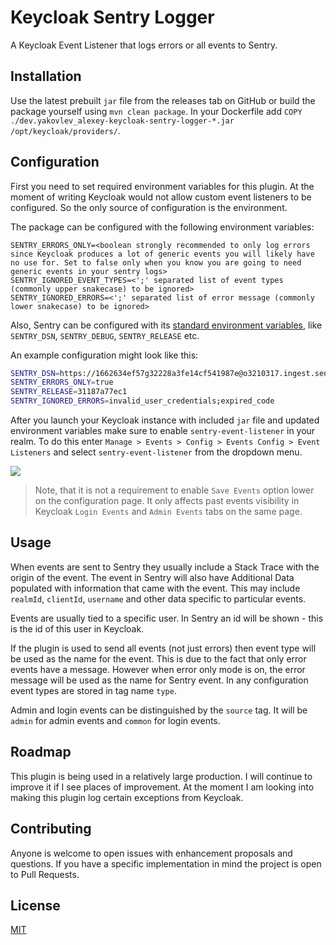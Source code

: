# Keycloak Sentry Logger

A Keycloak Event Listener that logs errors or all events to Sentry.

## Installation

Use the latest prebuilt `jar` file from the releases tab on GitHub or build the package yourself using `mvn clean package`. In your Dockerfile add `COPY ./dev.yakovlev_alexey-keycloak-sentry-logger-*.jar /opt/keycloak/providers/`.

## Configuration

First you need to set required environment variables for this plugin. At the moment of writing Keycloak would not allow custom event listeners to be configured. So the only source of configuration is the environment.

The package can be configured with the following environment variables:

```
SENTRY_ERRORS_ONLY=<boolean strongly recommended to only log errors since Keycloak produces a lot of generic events you will likely have no use for. Set to false only when you know you are going to need generic events in your sentry logs>
SENTRY_IGNORED_EVENT_TYPES=<';' separated list of event types (commonly upper snakecase) to be ignored>
SENTRY_IGNORED_ERRORS=<';' separated list of error message (commonly lower snakecase) to be ignored>
```
Also, Sentry can be configured with its [standard environment variables](https://docs.sentry.io/platforms/java/configuration/), like `SENTRY_DSN`, `SENTRY_DEBUG`, `SENTRY_RELEASE` etc.

An example configuration might look like this:

```bash
SENTRY_DSN=https://1662634ef57g32228a3fe14cf541987e@o3210317.ingest.sentry.io/6413214 # make sure to use your own DSN
SENTRY_ERRORS_ONLY=true
SENTRY_RELEASE=31187a77ec1
SENTRY_IGNORED_ERRORS=invalid_user_credentials;expired_code
```

After you launch your Keycloak instance with included `jar` file and updated environment variables make sure to enable `sentry-event-listener` in your realm. To do this enter `Manage > Events > Config > Events Config > Event Listeners` and select `sentry-event-listener` from the dropdown menu.

![](./docs/images/events-configuration.png)

> Note, that it is not a requirement to enable `Save Events` option lower on the configuration page. It only affects past events visibility in Keycloak `Login Events` and `Admin Events` tabs on the same page.

## Usage

When events are sent to Sentry they usually include a Stack Trace with the origin of the event. The event in Sentry will also have Additional Data populated with information that came with the event. This may include `realmId`, `clientId`, `username` and other data specific to particular events.

Events are usually tied to a specific user. In Sentry an id will be shown - this is the id of this user in Keycloak.

If the plugin is used to send all events (not just errors) then event type will be used as the name for the event. This is due to the fact that only error events have a message. However when error only mode is on, the error message will be used as the name for Sentry event. In any configuration event types are stored in tag name `type`.

Admin and login events can be distinguished by the `source` tag. It will be `admin` for admin events and `common` for login events.

## Roadmap

This plugin is being used in a relatively large production. I will continue to improve it if I see places of improvement. At the moment I am looking into making this plugin log certain exceptions from Keycloak.

## Contributing

Anyone is welcome to open issues with enhancement proposals and questions. If you have a specific implementation in mind the project is open to Pull Requests.

## License

[MIT](/LICENSE)
